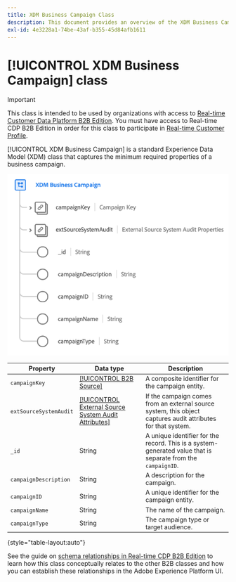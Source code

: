 ```yaml
---
title: XDM Business Campaign Class
description: This document provides an overview of the XDM Business Campaign class in Experience Data Model (XDM).
exl-id: 4e3228a1-74be-43af-b355-45d84afb1611
---
```

# [!UICONTROL XDM Business Campaign] class

>[!IMPORTANT]
>
>This class is intended to be used by organizations with access to [Real-time Customer Data Platform B2B Edition](../../../rtcdp/b2b-overview.md). You must have access to Real-time CDP B2B Edition in order for this class to participate in [Real-time Customer Profile](../../../profile/home.md).

[!UICONTROL XDM Business Campaign] is a standard Experience Data Model (XDM) class that captures the minimum required properties of a business campaign.

![](../../images/classes/b2b/business-campaign.png)

| Property | Data type |  Description |
| --- | --- | --- |
| `campaignKey` | [[!UICONTROL B2B Source]](../../data-types/b2b-source.md) | A composite identifier for the campaign entity. |
| `extSourceSystemAudit` | [[!UICONTROL External Source System Audit Attributes]](../../data-types/external-source-system-audit-attributes.md) | If the campaign comes from an external source system, this object captures audit attributes for that system. |
| `_id` | String  | A unique identifier for the record. This is a system-generated value that is separate from the `campaignID`. |
| `campaignDescription` | String  | A description for the campaign. |
| `campaignID` | String  | A unique identifier for the campaign entity. |
| `campaignName` | String  | The name of the campaign. |
| `campaignType` | String  | The campaign type or target audience. |

{style="table-layout:auto"}

See the guide on [schema relationships in Real-time CDP B2B Edition](../../tutorials/relationship-b2b.md) to learn how this class conceptually relates to the other B2B classes and how you can establish these relationships in the Adobe Experience Platform UI.
